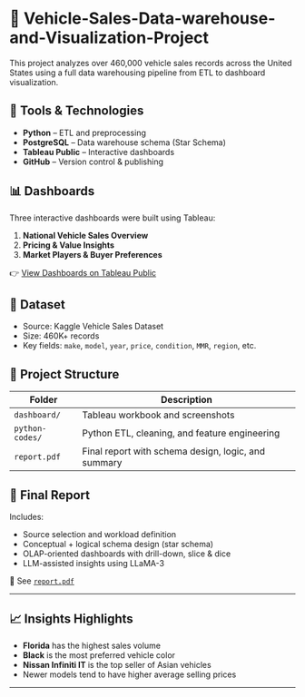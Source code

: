 # 🚗 Vehicle-Sales-Data-warehouse-and-Visualization-Project

This project analyzes over 460,000 vehicle sales records across the United States using a full data warehousing pipeline from ETL to dashboard visualization.

## 🧰 Tools & Technologies

- **Python** – ETL and preprocessing
- **PostgreSQL** – Data warehouse schema (Star Schema)
- **Tableau Public** – Interactive dashboards
- **GitHub** – Version control & publishing

## 📊 Dashboards

Three interactive dashboards were built using Tableau:

1. **National Vehicle Sales Overview**
2. **Pricing & Value Insights**
3. **Market Players & Buyer Preferences**

👉 [View Dashboards on Tableau Public](https://public.tableau.com/app/profile/yaekob.beyene.yowhanns/vizzes)

## 🧪 Dataset

- Source: Kaggle Vehicle Sales Dataset
- Size: 460K+ records
- Key fields: `make`, `model`, `year`, `price`, `condition`, `MMR`, `region`, etc.

## 📂 Project Structure

| Folder        | Description                                  |
|---------------|----------------------------------------------|
| `dashboard/`  | Tableau workbook and screenshots             |
| `python-codes/` | Python ETL, cleaning, and feature engineering |
| `report.pdf`  | Final report with schema design, logic, and summary |

## 📄 Final Report

Includes:
- Source selection and workload definition
- Conceptual + logical schema design (star schema)
- OLAP-oriented dashboards with drill-down, slice & dice
- LLM-assisted insights using LLaMA-3

📄 See [`report.pdf`](./data_warehouse_vehicle_sales_final_report.pdf)

---

## 📈 Insights Highlights

- **Florida** has the highest sales volume
- **Black** is the most preferred vehicle color
- **Nissan Infiniti IT** is the top seller of Asian vehicles
- Newer models tend to have higher average selling prices

---

